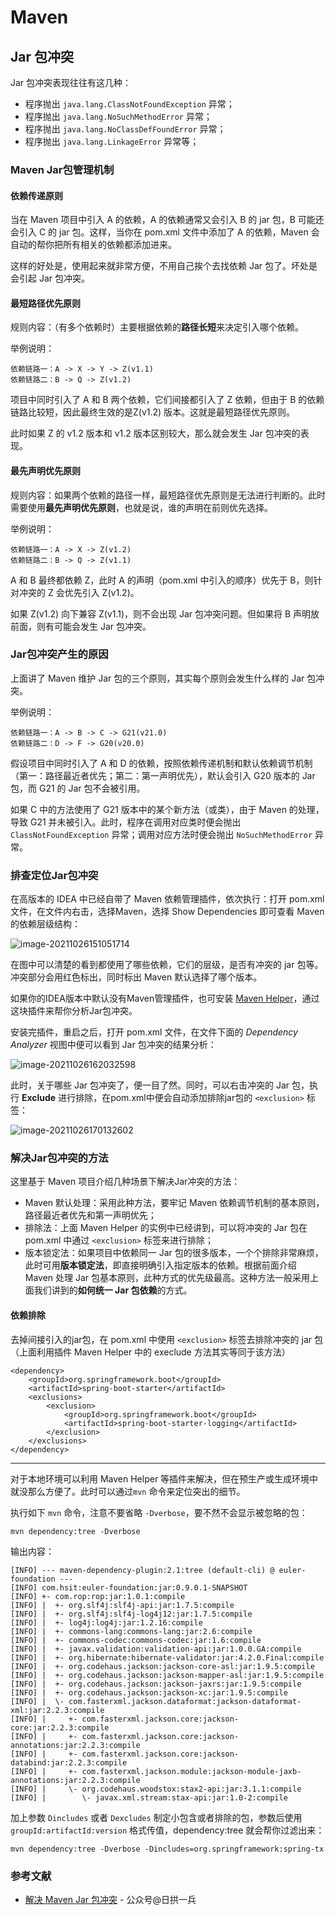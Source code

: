 # Maven



## Jar 包冲突

Jar 包冲突表现往往有这几种：

- 程序抛出 `java.lang.ClassNotFoundException` 异常；
- 程序抛出 `java.lang.NoSuchMethodError` 异常；
- 程序抛出 `java.lang.NoClassDefFoundError` 异常；
- 程序抛出 `java.lang.LinkageError` 异常等；



### Maven Jar包管理机制

#### 依赖传递原则

当在 Maven 项目中引入 A 的依赖，A 的依赖通常又会引入 B 的 jar 包，B 可能还会引入 C 的 jar 包。这样，当你在 pom.xml 文件中添加了 A 的依赖，Maven 会自动的帮你把所有相关的依赖都添加进来。

这样的好处是，使用起来就非常方便，不用自己挨个去找依赖 Jar 包了。坏处是会引起 Jar 包冲突。



#### 最短路径优先原则

规则内容：（有多个依赖时）主要根据依赖的**路径长短**来决定引入哪个依赖。

举例说明：

```
依赖链路一：A -> X -> Y -> Z(v1.1)
依赖链路二：B -> Q -> Z(v1.2)
```

项目中同时引入了 A 和 B 两个依赖，它们间接都引入了 Z 依赖，但由于 B 的依赖链路比较短，因此最终生效的是Z(v1.2) 版本。这就是最短路径优先原则。

此时如果 Z 的 v1.2 版本和 v1.2 版本区别较大，那么就会发生 Jar 包冲突的表现。



#### 最先声明优先原则

规则内容：如果两个依赖的路径一样，最短路径优先原则是无法进行判断的。此时需要使用**最先声明优先原则**，也就是说，谁的声明在前则优先选择。

举例说明：

```
依赖链路一：A -> X -> Z(v1.2)
依赖链路二：B -> Q -> Z(v1.1)
```

A 和 B 最终都依赖 Z，此时 A 的声明（pom.xml 中引入的顺序）优先于 B，则针对冲突的 Z 会优先引入 Z(v1.2)。

如果 Z(v1.2) 向下兼容 Z(v1.1)，则不会出现 Jar 包冲突问题。但如果将 B 声明放前面，则有可能会发生 Jar 包冲突。



### Jar包冲突产生的原因

上面讲了 Maven 维护 Jar 包的三个原则，其实每个原则会发生什么样的 Jar 包冲突。

举例说明：

```
依赖链路一：A -> B -> C -> G21(v21.0)
依赖链路二：D -> F -> G20(v20.0)
```

假设项目中同时引入了 A 和 D 的依赖，按照依赖传递机制和默认依赖调节机制（第一：路径最近者优先；第二：第一声明优先），默认会引入 G20 版本的 Jar 包，而 G21 的 Jar 包不会被引用。

如果 C 中的方法使用了 G21 版本中的某个新方法（或类），由于 Maven 的处理，导致 G21 并未被引入。此时，程序在调用对应类时便会抛出 `ClassNotFoundException` 异常；调用对应方法时便会抛出 `NoSuchMethodError` 异常。



### 排查定位Jar包冲突

在高版本的 IDEA 中已经自带了 Maven 依赖管理插件，依次执行：打开 pom.xml 文件，在文件内右击，选择Maven，选择 Show Dependencies 即可查看 Maven 的依赖层级结构：

![image-20211026151051714](//tiancixiong.coding.net/p/atips-cdn/d/atips-cdn/git/raw/images/images/software/image-20211026151051714.png)

在图中可以清楚的看到都使用了哪些依赖，它们的层级，是否有冲突的 jar 包等。冲突部分会用红色标出，同时标出 Maven 默认选择了哪个版本。

如果你的IDEA版本中默认没有Maven管理插件，也可安装 [Maven Helper](https://plugins.jetbrains.com/plugin/7179-maven-helper/)，通过这块插件来帮你分析Jar包冲突。

安装完插件，重启之后，打开 pom.xml 文件，在文件下面的 *Dependency Analyzer* 视图中便可以看到 Jar 包冲突的结果分析：

![image-20211026162032598](//tiancixiong.coding.net/p/atips-cdn/d/atips-cdn/git/raw/images/images/software/image-20211026162032598.png)

此时，关于哪些 Jar 包冲突了，便一目了然。同时，可以右击冲突的 Jar 包，执行 **Exclude** 进行排除，在pom.xml中便会自动添加排除jar包的 `<exclusion>` 标签：

![image-20211026170132602](//tiancixiong.coding.net/p/atips-cdn/d/atips-cdn/git/raw/images/images/software/image-20211026170132602.png)



### 解决Jar包冲突的方法

这里基于 Maven 项目介绍几种场景下解决Jar冲突的方法：

- Maven 默认处理：采用此种方法，要牢记 Maven 依赖调节机制的基本原则，路径最近者优先和第一声明优先；
- 排除法：上面 Maven Helper 的实例中已经讲到，可以将冲突的 Jar 包在 pom.xml 中通过 `<exclusion>` 标签来进行排除；
- 版本锁定法：如果项目中依赖同一 Jar 包的很多版本，一个个排除非常麻烦，此时可用**版本锁定法**，即直接明确引入指定版本的依赖。根据前面介绍 Maven 处理 Jar 包基本原则，此种方式的优先级最高。这种方法一般采用上面我们讲到的**如何统一 Jar 包依赖**的方式。

#### 依赖排除

去掉间接引入的jar包，在 pom.xml 中使用 `<exclusion>` 标签去排除冲突的 jar 包（上面利用插件 Maven Helper 中的 execlude 方法其实等同于该方法）

```xml{5,9}
<dependency>
	<groupId>org.springframework.boot</groupId>
	<artifactId>spring-boot-starter</artifactId>
	<exclusions>
		<exclusion>
			<groupId>org.springframework.boot</groupId>
			<artifactId>spring-boot-starter-logging</artifactId>
		</exclusion>
	</exclusions>
</dependency>
```

---

对于本地环境可以利用 Maven Helper 等插件来解决，但在预生产或生成环境中就没那么方便了。此时可以通过`mvn` 命令来定位突出的细节。

执行如下 `mvn` 命令，注意不要省略 `-Dverbose`，要不然不会显示被忽略的包：

```shell
mvn dependency:tree -Dverbose
```

输出内容：

```shell
[INFO] --- maven-dependency-plugin:2.1:tree (default-cli) @ euler-foundation ---
[INFO] com.hsit:euler-foundation:jar:0.9.0.1-SNAPSHOT
[INFO] +- com.rop:rop:jar:1.0.1:compile
[INFO] |  +- org.slf4j:slf4j-api:jar:1.7.5:compile
[INFO] |  +- org.slf4j:slf4j-log4j12:jar:1.7.5:compile
[INFO] |  +- log4j:log4j:jar:1.2.16:compile
[INFO] |  +- commons-lang:commons-lang:jar:2.6:compile
[INFO] |  +- commons-codec:commons-codec:jar:1.6:compile
[INFO] |  +- javax.validation:validation-api:jar:1.0.0.GA:compile
[INFO] |  +- org.hibernate:hibernate-validator:jar:4.2.0.Final:compile
[INFO] |  +- org.codehaus.jackson:jackson-core-asl:jar:1.9.5:compile
[INFO] |  +- org.codehaus.jackson:jackson-mapper-asl:jar:1.9.5:compile
[INFO] |  +- org.codehaus.jackson:jackson-jaxrs:jar:1.9.5:compile
[INFO] |  +- org.codehaus.jackson:jackson-xc:jar:1.9.5:compile
[INFO] |  \- com.fasterxml.jackson.dataformat:jackson-dataformat-xml:jar:2.2.3:compile
[INFO] |     +- com.fasterxml.jackson.core:jackson-core:jar:2.2.3:compile
[INFO] |     +- com.fasterxml.jackson.core:jackson-annotations:jar:2.2.3:compile
[INFO] |     +- com.fasterxml.jackson.core:jackson-databind:jar:2.2.3:compile
[INFO] |     +- com.fasterxml.jackson.module:jackson-module-jaxb-annotations:jar:2.2.3:compile
[INFO] |     \- org.codehaus.woodstox:stax2-api:jar:3.1.1:compile
[INFO] |        \- javax.xml.stream:stax-api:jar:1.0-2:compile
```

加上参数 `Dincludes` 或者 `Dexcludes` 制定小包含或者排除的包，参数后使用 `groupId:artifactId:version` 格式传值，dependency:tree 就会帮你过滤出来：

```
mvn dependency:tree -Dverbose -Dincludes=org.springframework:spring-tx
```



### 参考文献

- [解决 Maven Jar 包冲突](https://mp.weixin.qq.com/s/Eu2SmJKC7LLkk9DnGzyM6w) - 公众号@日拱一兵

